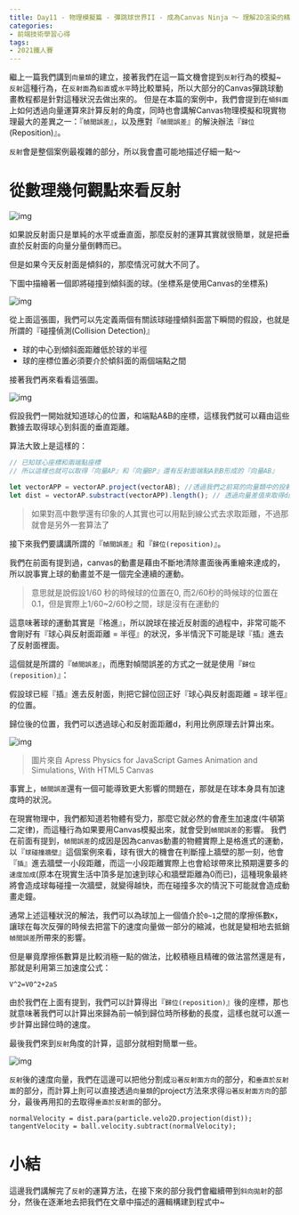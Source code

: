 ```yaml
---
title: Day11 - 物理模擬篇 - 彈跳球世界II - 成為Canvas Ninja ～ 理解2D渲染的精髓.md
categories: 
- 前端技術學習心得
tags:
- 2021鐵人賽
---
```


繼上一篇我們講到`向量類`的建立，接著我們在這一篇文機會提到`反射`行為的模擬~
`反射`這種行為，在`反射面`為`鉛直`或`水平`時比較單純，所以大部分的Canvas彈跳球動畫教程都是針對這種狀況去做出來的。
但是在本篇的案例中，我們會提到在`傾斜面`上如何透過向量運算來計算反射的角度，同時也會講解Canvas物理模擬和現實物理最大的差異之一：『`幀間誤差`』，以及應對『`幀間誤差`』的解決辦法『`歸位`(Reposition)』。

`反射`會是整個案例最複雜的部分，所以我會盡可能地描述仔細一點～

# 從數理幾何觀點來看反射

![img](https://i.imgur.com/uUXsxes.png)

如果說反射面只是單純的水平或垂直面，那麼反射的運算其實就很簡單，就是把垂直於反射面的向量分量倒轉而已。

但是如果今天反射面是傾斜的，那麼情況可就大不同了。

下圖中描繪著一個即將碰撞到傾斜面的球。(坐標系是使用Canvas的坐標系)

![img](https://i.imgur.com/TT3WH7W.png)

從上面這張圖，我們可以先定義兩個有關該球碰撞傾斜面當下瞬間的假設，也就是所謂的『碰撞偵測(Collision Detection)』

- 球的中心到傾斜面距離低於球的半徑
- 球的座標位置必須要介於傾斜面的兩個端點之間

接著我們再來看看這張圖。

![img](https://i.imgur.com/HUzZcVh.png)

假設我們一開始就知道球心的位置，和端點A&B的座標，這樣我們就可以藉由這些數據去取得球心到斜面的垂直距離。

算法大致上是這樣的：

````javascript
// 已知球心座標和兩端點座標
// 所以這樣也就可以取得『向量AP』和『向量BP』還有反射面端點A到B形成的『向量AB』

let vectorAPP = vectorAP.project(vectorAB); //透過我們之前寫的向量類中的投射(project)方法來取得『向量APP』
let dist = vectorAP.substract(vectorAPP).length(); // 透過向量差值來取得d的長度
````

> 如果對高中數學還有印象的人其實也可以用點到線公式去求取距離，不過那就會是另外一套算法了

接下來我們要講講所謂的『`幀間誤差`』和『`歸位(reposition)`』。

我們在前面有提到過，canvas的動畫是藉由不斷地清除畫面後再重繪來達成的，所以說事實上球的動畫並不是一個完全連續的運動。

> 意思就是說假設1/60 秒的時候球的位置在0, 而2/60秒的時候球的位置在0.1，但是實際上1/60~2/60秒之間，球是沒有在運動的

這意味著球的運動其實是『格進』，所以說球在接近反射面的過程中，非常可能不會剛好有『球心與反射面距離 = 半徑』的狀況，多半情況下可能是球『插』進去了反射面裡面。

這個就是所謂的『`幀間誤差`』，而應對幀間誤差的方式之一就是使用『`歸位(reposition)`』：

假設球已經『插』進去反射面，則把它歸位回正好『球心與反射面距離 = 球半徑』的位置。

歸位後的位置，我們可以透過球心和反射面距離d，利用比例原理去計算出來。

![img](https://i.imgur.com/ytr8c2D.png) 

> 圖片來自 Apress Physics for JavaScript Games Animation and Simulations, With HTML5 Canvas

事實上，`幀間誤差`還有一個可能導致更大影響的問題在，那就是在球本身具有加速度時的狀況。

在現實物理中，我們都知道若物體有受力，那麼它就必然的會產生加速度(牛頓第二定律)，而這種行為如果要用Canvas模擬出來，就會受到`幀間誤差`的影響。
我們在前面有提到，`幀間誤差`的成因是因為canvas動畫的物體實際上是格進式的運動，以『`球碰撞牆壁`』這個案例來看，球有很大的機會在判斷撞上牆壁的那一刻，他會『`插`』進去牆壁一小段距離，而這一小段距離實際上也會給球帶來比預期還要多的`速度加成`(原本在現實生活中頂多是加速到球心和牆壁距離為0而已)，這種現象最終將會造成球每碰撞一次牆壁，就變得越快，而在碰撞多次的情況下可能就會造成動畫走鐘。

通常上述這種狀況的解法，我們可以為球加上一個值介於`0~1`之間的摩擦係數`K`，讓球在每次反彈的時候去把當下的速度向量做一部分的縮減，也就是變相地去抵銷`幀間誤差`所帶來的影響。

但是畢竟摩擦係數算是比較消極一點的做法，比較積極且精確的做法當然還是有，那就是利用第三加速度公式：  

````
V^2=V0^2+2aS
````

由於我們在上面有提到，我們可以計算得出『`歸位(reposition)`』後的座標，那也就意味著我們可以計算出來歸為前一幀到歸位時所移動的長度，這樣也就可以進一步計算出歸位時的速度。

最後我們來到`反射`角度的計算，這部分就相對簡單一些。

![img](https://i.imgur.com/6LD2Qd5.png)

`反射`後的速度向量，我們在這邊可以把他分割成`沿著反射面方向`的部分，和`垂直於反射面`的部分，而計算上則可以直接透過`向量類`的project方法來求得`沿著反射面方向`的部分，最後再用扣的去取得`垂直於反射面`的部分。

```
normalVelocity = dist.para(particle.velo2D.projection(dist));
tangentVelocity = ball.velocity.subtract(normalVelocity);
```

# 小結

這邊我們講解完了`反射`的運算方法，在接下來的部分我們會繼續帶到`斜向拋射`的部分，然後在逐漸地去把我們在文章中描述的邏輯構建到程式中~